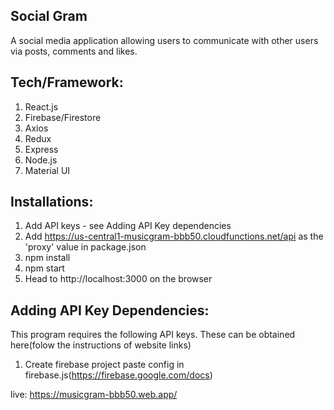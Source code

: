## Social Gram

A social media application allowing users to communicate with other users via posts, comments and likes.

## Tech/Framework:

1. React.js
2. Firebase/Firestore
3. Axios
4. Redux
5. Express
6. Node.js
7. Material UI

## Installations:
1. Add API keys - see Adding API Key dependencies
2. Add https://us-central1-musicgram-bbb50.cloudfunctions.net/api as the 'proxy' value in package.json
3. npm install
4. npm start
5. Head to http://localhost:3000 on the browser

## Adding API Key Dependencies:
This program requires the following API keys. These can be obtained here(folow the instructions of website links)
1. Create firebase project paste config in firebase.js(https://firebase.google.com/docs)


live:  https://musicgram-bbb50.web.app/
